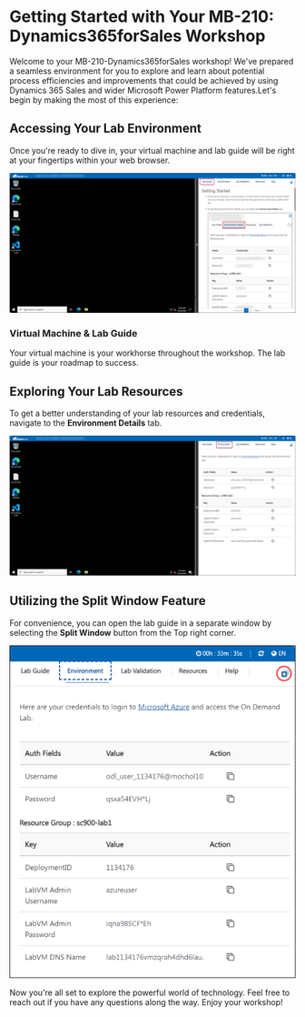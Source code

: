 # Getting Started with Your MB-210: Dynamics365forSales Workshop
 
Welcome to your MB-210-Dynamics365forSales workshop! We've prepared a seamless environment for you to explore and learn about potential process efficiencies and improvements that could be achieved by using Dynamics 365 Sales and wider Microsoft Power Platform features.Let's begin by making the most of this experience:
 
## Accessing Your Lab Environment
 
Once you're ready to dive in, your virtual machine and lab guide will be right at your fingertips within your web browser.
 
   ![Access Your VM and Lab Guide](../media/2.png)

### Virtual Machine & Lab Guide
 
Your virtual machine is your workhorse throughout the workshop. The lab guide is your roadmap to success.
 
## Exploring Your Lab Resources
 
To get a better understanding of your lab resources and credentials, navigate to the **Environment Details** tab.
 
   ![Access Your VM and Lab Guide](../media/1.png)
 
## Utilizing the Split Window Feature
 
For convenience, you can open the lab guide in a separate window by selecting the **Split Window** button from the Top right corner.
 
   ![Access Your VM and Lab Guide](../media/8.png)
 
Now you're all set to explore the powerful world of technology. Feel free to reach out if you have any questions along the way. Enjoy your workshop!
